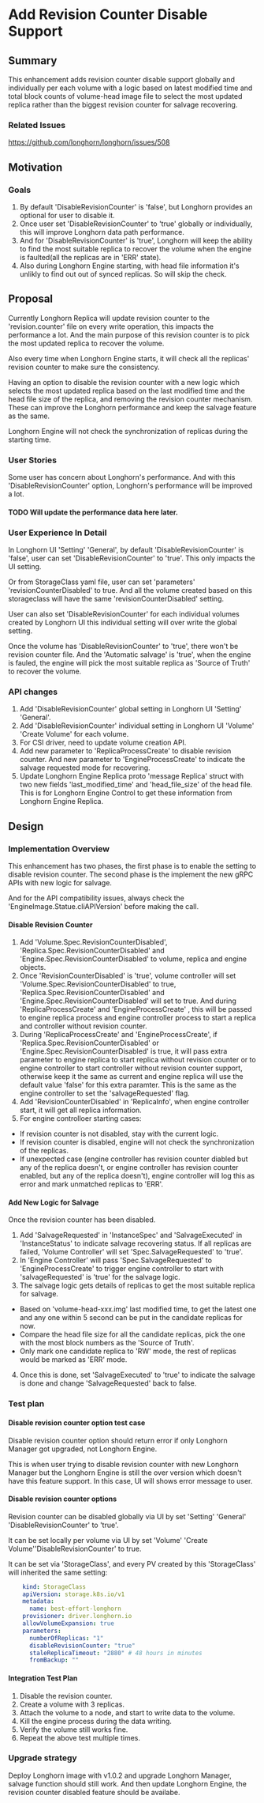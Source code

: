 # Add Revision Counter Disable Support

## Summary

This enhancement adds revision counter disable support globally and individually per each volume with a logic based on latest modified time and total block counts of volume-head image file to select the most updated replica rather than the biggest revision counter for salvage recovering.

### Related Issues

https://github.com/longhorn/longhorn/issues/508

## Motivation

### Goals

1. By default 'DisableRevisionCounter' is 'false', but Longhorn provides an optional for user to disable it.
2. Once user set 'DisableRevisionCounter' to 'true' globally or individually, this will improve Longhorn data path performance.
3. And for 'DisableRevisionCounter' is 'true', Longhorn will keep the ability to find the most suitable replica to recover the volume when the engine is faulted(all the replicas are in 'ERR' state).
4. Also during Longhorn Engine starting, with head file information it's unlikly to find out out of synced replicas. So will skip the check.

## Proposal

Currently Longhorn Replica will update revision counter to the 'revision.counter' file on every write operation, this impacts the performance a lot. And the main purpose of this revision counter is to pick the most updated replica to recover the volume.

Also every time when Longhorn Engine starts, it will check all the replicas' revision counter to make sure the consistency.

Having an option to disable the revision counter with a new logic which selects the most updated replica based on the last modified time and the head file size of the replica, and removing the revision counter mechanism. These can improve the Longhorn performance and keep the salvage feature as the same.

Longhorn Engine will not check the synchronization of replicas during the starting time.

### User Stories

Some user has concern about Longhorn's performance. And with this 'DisableRevisionCounter' option, Longhorn's performance will be improved a lot.

#### TODO Will update the performance data here later.

### User Experience In Detail

In Longhorn UI 'Setting' 'General', by default 'DisableRevisionCounter' is 'false', user can set 'DisableRevisionCounter' to 'true'. This only impacts the UI setting.

Or from StorageClass yaml file, user can set 'parameters' 'revisionCounterDisabled' to true. And all the volume created based on this storageclass will have the same 'revisionCounterDisabled' setting.

User can also set 'DisableRevisionCounter' for each individual volumes created by Longhorn UI this individual setting will over write the global setting.

Once the volume has 'DisableRevisionCounter' to 'true', there won't be revision counter file. And the 'Automatic salvage' is 'true', when the engine is fauled, the engine will pick the most suitable replica as 'Source of Truth' to recover the volume.

### API changes

1. Add 'DisableRevisionCounter' global setting in Longhorn UI 'Setting' 'General'.
2. Add 'DisableRevisionCounter' individual setting in Longhorn UI 'Volume' 'Create Volume' for each volume.
3. For CSI driver, need to update volume creation API.
4. Add new parameter to 'ReplicaProcessCreate' to disable revision counter. And new parameter to 'EngineProcessCreate' to indicate the salvage requested mode for recovering.
5. Update Longhorn Engine Replica proto 'message Replica' struct with two new fields 'last_modified_time' and 'head_file_size' of the head file. This is for Longhorn Engine Control to get these information from Longhorn Engine Replica.

## Design

### Implementation Overview

This enhancement has two phases, the first phase is to enable the setting to disable revision counter. The second phase is the implement the new gRPC APIs with new logic for salvage.

And for the API compatibility issues, always check the 'EngineImage.Statue.cliAPIVersion' before making the call.

#### Disable Revision Counter

1. Add 'Volume.Spec.RevisionCounterDisabled', 'Replica.Spec.RevisionCounterDisabled' and 'Engine.Spec.RevisionCounterDisabled' to volume, replica and engine objects.
2. Once 'RevisionCounterDisabled' is 'true', volume controller will set 'Volume.Spec.RevisionCounterDisabled' to true, 'Replica.Spec.RevisionCounterDisabled' and 'Engine.Spec.RevisionCounterDisabled' will set to true. And during 'ReplicaProcessCreate' and 'EngineProcessCreate' , this will be passed to engine replica process and engine controller process to start a replica and controller without revision counter.
3. During 'ReplicaProcessCreate' and 'EngineProcessCreate', if 'Replica.Spec.RevisionCounterDisabled' or 'Engine.Spec.RevisionCounterDisabled' is true, it will pass extra parameter to engine replica to start replica without revision counter or to engine controller to start controller without revision counter support, otherwise keep it the same as current and engine replica will use the default value 'false' for this extra paramter. This is the same as the engine controller to set the 'salvageRequested' flag.
4. Add 'RevisionCounterDisabled' in 'ReplicaInfo', when engine controller start, it will get all replica information.
4. For engine controlloer starting cases:
- If revision counter is not disabled, stay with the current logic.
- If revision counter is disabled, engine will not check the synchronization of the replicas.
- If unexpected case (engine controller has revision counter diabled but any of the replica doesn't, or engine controller has revision counter enabled, but any of the replica doesn't), engine controller will log this as error and mark unmatched replicas to 'ERR'.

#### Add New Logic for Salvage

Once the revision counter has been disabled.

1. Add 'SalvageRequested' in 'InstanceSpec' and 'SalvageExecuted' in 'InstanceStatus' to indicate salvage recovering status. If all replicas are failed, 'Volume Controller' will set 'Spec.SalvageRequested' to 'true'.
2. In 'Engine Controller' will pass 'Spec.SalvageRequested' to 'EngineProcessCreate' to trigger engine controller to start with 'salvageRequested' is 'true' for the salvage logic.
3. The salvage logic gets details of replicas to get the most suitable replica for salvage.
- Based on 'volume-head-xxx.img' last modified time, to get the latest one and any one within 5 second can be put in the candidate replicas for now.
- Compare the head file size for all the candidate replicas, pick the one with the most block numbers as the 'Source of Truth'.
- Only mark one candidate replica to 'RW' mode, the rest of replicas would be marked as 'ERR' mode.
4. Once this is done, set 'SalvageExecuted' to 'true' to indicate the salvage is done and change 'SalvageRequested' back to false.

### Test plan

#### Disable revision counter option test case

Disable revision counter option should return error if only Longhorn Manager got upgraded, not Longhorn Engine.

This is when user trying to disable revision counter with new Longhorn Manager but the Longhorn Engine is still the over version which doesn't have this feature support. In this case, UI will shows error message to user.

#### Disable revision counter options

Revision counter can be disabled globally via UI by set 'Setting' 'General' 'DisableRevisionCounter' to 'true'.

It can be set locally per volume via UI by set 'Volume' 'Create Volume''DisableRevisionCounter' to true.

It can be set via 'StorageClass', and every PV created by this 'StorageClass' will inherited the same setting:
```yaml
    kind: StorageClass
    apiVersion: storage.k8s.io/v1
    metadata:
      name: best-effort-longhorn
    provisioner: driver.longhorn.io
    allowVolumeExpansion: true
    parameters:
      numberOfReplicas: "1"
      disableRevisionCounter: "true"
      staleReplicaTimeout: "2880" # 48 hours in minutes
      fromBackup: ""
```

#### Integration Test Plan
1. Disable the revision counter.
2. Create a volume with 3 replicas.
3. Attach the volume to a node, and start to write data to the volume.
4. Kill the engine process during the data writing.
5. Verify the volume still works fine.
6. Repeat the above test multiple times.

### Upgrade strategy

Deploy Longhorn image with v1.0.2 and upgrade Longhorn Manager, salvage function should still work. And then update Longhorn Engine, the revision counter disabled feature should be availabe.
